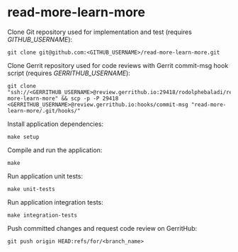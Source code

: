 # read-more-learn-more

Clone Git repository used for implementation and test (requires *GITHUB_USERNAME*):
```
git clone git@github.com:<GITHUB_USERNAME>/read-more-learn-more.git
```

Clone Gerrit repository used for code reviews with Gerrit commit-msg hook script (requires *GERRITHUB_USERNAME*): 
```
git clone "ssh://<GERRITHUB_USERNAME>@review.gerrithub.io:29418/rodolphebaladi/read-more-learn-more" && scp -p -P 29418 <GERRITHUB_USERNAME>@review.gerrithub.io:hooks/commit-msg "read-more-learn-more/.git/hooks/"
```

Install application dependencies:
```
make setup
```

Compile and run the application:
```
make
```

Run application unit tests:
```
make unit-tests
```

Run application integration tests:
```
make integration-tests
```

Push committed changes and request code review on GerritHub:
```
git push origin HEAD:refs/for/<branch_name>
```
